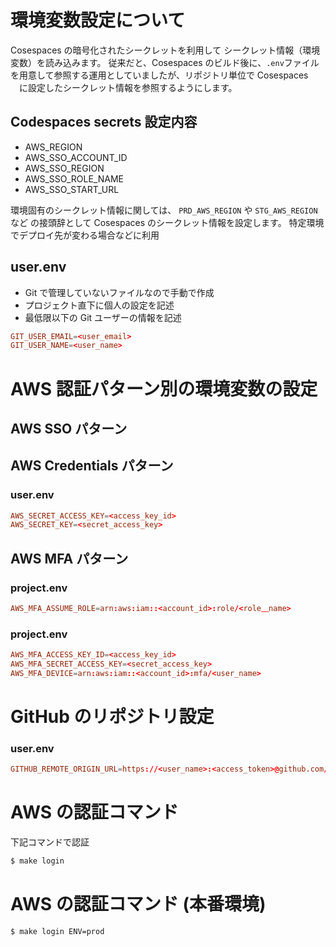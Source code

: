 # 環境変数設定について

Cosespaces の暗号化されたシークレットを利用して シークレット情報（環境変数）を読み込みます。
従来だと、Cosespaces のビルド後に、`.env`ファイルを用意して参照する運用としていましたが、リポジトリ単位で Cosespaces 　に設定したシークレット情報を参照するようにします。

## Codespaces secrets 設定内容

- AWS_REGION
- AWS_SSO_ACCOUNT_ID
- AWS_SSO_REGION
- AWS_SSO_ROLE_NAME
- AWS_SSO_START_URL

環境固有のシークレット情報に関しては、 `PRD_AWS_REGION` や `STG_AWS_REGION`など の接頭辞として Cosespaces のシークレット情報を設定します。
特定環境でデプロイ先が変わる場合などに利用

## user.env

- Git で管理していないファイルなので手動で作成
- プロジェクト直下に個人の設定を記述
- 最低限以下の Git ユーザーの情報を記述

```toml
GIT_USER_EMAIL=<user_email>
GIT_USER_NAME=<user_name>
```

# AWS 認証パターン別の環境変数の設定

## AWS SSO パターン

## AWS Credentials パターン

### user.env

```toml
AWS_SECRET_ACCESS_KEY=<access_key_id>
AWS_SECRET_KEY=<secret_access_key>
```

## AWS MFA パターン

### project.env

```toml
AWS_MFA_ASSUME_ROLE=arn:aws:iam::<account_id>:role/<role＿name>
```

### project.env

```toml
AWS_MFA_ACCESS_KEY_ID=<access_key_id>
AWS_MFA_SECRET_ACCESS_KEY=<secret_access_key>
AWS_MFA_DEVICE=arn:aws:iam::<account_id>:mfa/<user_name>
```

# GitHub のリポジトリ設定

### user.env

```toml
GITHUB_REMOTE_ORIGIN_URL=https://<user_name>:<access_token>@github.com/<organization_name>/<repository_name>.git
```

# AWS の認証コマンド

下記コマンドで認証

```bash
$ make login
```

# AWS の認証コマンド (本番環境)

```bash
$ make login ENV=prod
```
